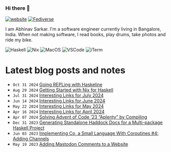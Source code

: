 ### Hi there 👋

[![website](https://img.shields.io/badge/abhinavsarkar.net-blueviolet?style=for-the-badge)](https://abhinavsarkar.net)
<a rel="nofollow me" href="https://fantastic.earth/@abnv"><img style="max-width: 100%;" src="https://img.shields.io/mastodon/follow/109392551762673142?color=%23595aff&amp;domain=https%3A%2F%2Ffantastic.earth&amp;label=%40abnv&amp;logo=Mastodon&amp;logoColor=%23fff&amp;style=for-the-badge" alt="Fediverse"></a>

I am Abhinav Sarkar. I'm a software engineer currently living in Bangalore, India. When not making software, I read books, play drums, take photos and ride my bike.

![Haskell](https://img.shields.io/badge/Haskell-5D4F85?style=for-the-badge&logo=haskell&logoColor=white)
![Nix](https://img.shields.io/badge/NixOS-5277C3?style=for-the-badge&logo=nixos&logoColor=white)
![MacOS](https://img.shields.io/badge/mac%20os-000000?style=for-the-badge&logo=apple&logoColor=white)
![VSCode](https://img.shields.io/badge/VSCode-0078D4?style=for-the-badge&logo=visual%20studio%20code&logoColor=white)
![iTerm](https://img.shields.io/badge/iTerm2-000000?style=for-the-badge&logo=iterm2&logoColor=white)

# Latest blog posts and notes
<!-- BLOG-POST-LIST:START -->
 - <code>Oct 31 2024</code> [Going REPLing with Haskeline](https://abhinavsarkar.net/posts/repling-with-haskeline/?mtm_campaign=feed) 
 - <code>Aug 29 2024</code> [Getting Started with Nix for Haskell](https://abhinavsarkar.net/posts/nix-for-haskell/?mtm_campaign=feed) 
 - <code>Jul 31 2024</code> [Interesting Links for July 2024](https://notes.abhinavsarkar.net/2024/links-07) 
 - <code>Jun 14 2024</code> [Interesting Links for June 2024](https://notes.abhinavsarkar.net/2024/links-06) 
 - <code>May 22 2024</code> [Interesting Links for May 2024](https://notes.abhinavsarkar.net/2024/links-05) 
 - <code>Apr 16 2024</code> [Interesting Links for April 2024](https://notes.abhinavsarkar.net/2024/links-04) 
 - <code>Apr 07 2024</code> [Solving Advent of Code ’23 “Aplenty” by Compiling](https://abhinavsarkar.net/posts/compiling-aoc23-aplenty/?mtm_campaign=feed) 
 - <code>Dec 31 2023</code> [Generating Standalone Haddock Docs for a Multi-package Haskell Project](https://notes.abhinavsarkar.net/2023/standalone-haddock) 
 - <code>Jun 03 2023</code> [Implementing Co, a Small Language With Coroutines #4: Adding Channels](https://abhinavsarkar.net/posts/implementing-co-4/?mtm_campaign=feed) 
 - <code>May 19 2023</code> [Adding Mastodon Comments to a Website](https://notes.abhinavsarkar.net/2023/mastodon-comments) <!-- BLOG-POST-LIST:END -->
